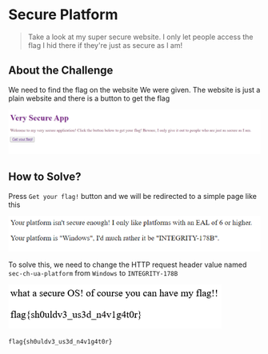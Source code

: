 # Secure Platform
> Take a look at my super secure website. I only let people access the flag I hid there if they're just as secure as I am!

## About the Challenge
We need to find the flag on the website We were given. The website is just a plain website and there is a button to get the flag

![preview](images/preview.png)

## How to Solve?
Press `Get your flag!` button and we will be redirected to a simple page like this

![page](images/page.png)

To solve this, we need to change the HTTP request header value named `sec-ch-ua-platform` from `Windows` to `INTEGRITY-178B`

![flag](images/flag.png)

```
flag{sh0uldv3_us3d_n4v1g4t0r}
```